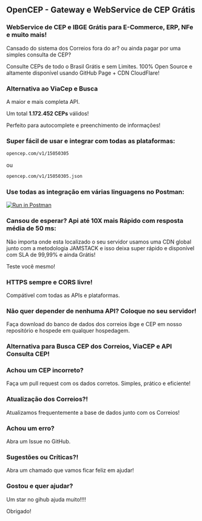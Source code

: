 ## OpenCEP - Gateway e WebService de CEP Grátis
###  WebService de CEP e IBGE Grátis para E-Commerce, ERP, NFe e muito mais!

Cansado do sistema dos Correios fora do ar? ou ainda pagar por uma simples consulta de CEP?

Consulte CEPs de todo o Brasil Grátis e sem Limites.
100% Open Source e altamente disponível usando GitHub Page + CDN CloudFlare!

### Alternativa ao ViaCep e Busca 
A maior e mais completa API.

Um total <b>1.172.452 CEPs</b> válidos!

Perfeito para autocomplete e preenchimento de informações!

### Super fácil de usar e integrar com todas as plataformas:

```markdown
opencep.com/v1/15050305
```
ou
```markdown
opencep.com/v1/15050305.json
```

### Use todas as integração em várias linguagens no Postman:

[![Run in Postman](https://run.pstmn.io/button.svg)](https://app.getpostman.com/run-collection/3084518-e1c46f9e-fd0d-4cb6-8d02-0ba532273e5a?action=collection%2Ffork&collection-url=entityId%3D3084518-e1c46f9e-fd0d-4cb6-8d02-0ba532273e5a%26entityType%3Dcollection%26workspaceId%3D121752ec-9dfc-4ea6-8ad0-9e3fe06c3558)

### Cansou de esperar? Api até 10X mais Rápido com resposta média de 50 ms:

Não importa onde esta localizado o seu servidor usamos uma CDN global junto com a metodologia
JAMSTACK e isso deixa super rápido e disponível com SLA de 99,99% e ainda Grátis!

Teste você mesmo!

### HTTPS sempre e CORS livre!

Compátivel com todas as APIs e plataformas.

### Não quer depender de nenhuma API? Coloque no seu servidor!

Faça download do banco de dados dos correios ibge e CEP em nosso repositório e hospede em qualquer hospedagem.

### Alternativa para Busca CEP dos Correios, ViaCEP e API Consulta CEP!

### Achou um CEP incorreto?

Faça um pull request com os dados corretos. Simples, prático e eficiente!

### Atualização dos Correios?!

Atualizamos frequentemente a base de dados junto com os Correios!

### Achou um erro?

Abra um Issue no GitHub.

### Sugestões ou Críticas?!

Abra um chamado que vamos ficar feliz em ajudar!

### Gostou e quer ajudar?

Um star no gihub ajuda muito!!!!

Obrigado!
